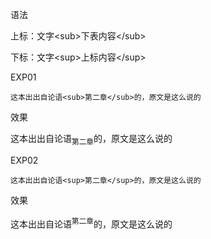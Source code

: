 语法

上标：文字\<sub>下表内容\</sub>

下标：文字\<sup>上标内容\</sup>

EXP01

    这本出出自论语<sub>第二章</sub>的，原文是这么说的

效果

这本出出自论语<sub>第二章</sub>的，原文是这么说的


EXP02

    这本出出自论语<sup>第二章</sup>的，原文是这么说的

效果

这本出出自论语<sup>第二章</sup>的，原文是这么说的
